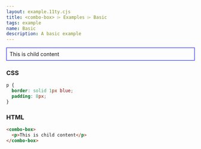 ```yaml
---
layout: example.11ty.cjs
title: <combo-box> ⌲ Examples ⌲ Basic
tags: example
name: Basic
description: A basic example
---
```


<style>
  combo-box p {
    border: solid 1px blue;
    padding: 8px;
  }
</style>
<combo-box>
  <p>This is child content</p>
</combo-box>

<h3>CSS</h3>

```css
p {
  border: solid 1px blue;
  padding: 8px;
}
```

<h3>HTML</h3>

```html
<combo-box>
  <p>This is child content</p>
</combo-box>
```

